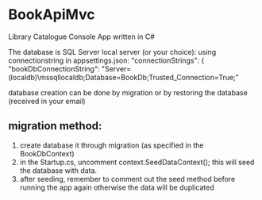 # BookApiMvc
Library Catalogue Console App written in C#

The database is SQL Server local server (or your choice):
using connectionstring in appsettings.json:
  "connectionStrings": {
    "bookDbConnectionString": "Server=(localdb)\\mssqllocaldb;Database=BookDb;Trusted_Connection=True;"
    
database creation can be done by migration or by restoring the database (received in your email)

migration method:
---------
1) create database it through migration (as specified in the BookDbContext)
2) in the Startup.cs, uncomment context.SeedDataContext(); 
  this will seed the database with data.
3) after seeding, remember to comment out the seed method before running the app again otherwise the data will be duplicated

